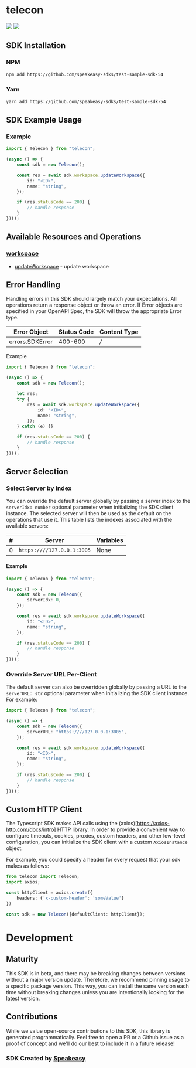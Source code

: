# telecon

<div align="left">
    <a href="https://speakeasyapi.dev/"><img src="https://custom-icon-badges.demolab.com/badge/-Built%20By%20Speakeasy-212015?style=for-the-badge&logoColor=FBE331&logo=speakeasy&labelColor=545454" /></a>
    <a href="https://github.com/speakeasy-sdks/test-sample-sdk-54.git/actions"><img src="https://img.shields.io/github/actions/workflow/status/speakeasy-sdks/test-sample-sdk-54/speakeasy_sdk_generation.yml?style=for-the-badge" /></a>
    
</div>

<!-- Start SDK Installation -->
## SDK Installation

### NPM

```bash
npm add https://github.com/speakeasy-sdks/test-sample-sdk-54
```

### Yarn

```bash
yarn add https://github.com/speakeasy-sdks/test-sample-sdk-54
```
<!-- End SDK Installation -->

## SDK Example Usage
<!-- Start SDK Example Usage -->
### Example

```typescript
import { Telecon } from "telecon";

(async () => {
    const sdk = new Telecon();

    const res = await sdk.workspace.updateWorkspace({
        id: "<ID>",
        name: "string",
    });

    if (res.statusCode == 200) {
        // handle response
    }
})();

```
<!-- End SDK Example Usage -->

<!-- Start SDK Available Operations -->
## Available Resources and Operations


### [workspace](docs/sdks/workspace/README.md)

* [updateWorkspace](docs/sdks/workspace/README.md#updateworkspace) - update workspace
<!-- End SDK Available Operations -->

<!-- Start Dev Containers -->

<!-- End Dev Containers -->



<!-- Start Error Handling -->
## Error Handling

Handling errors in this SDK should largely match your expectations.  All operations return a response object or throw an error.  If Error objects are specified in your OpenAPI Spec, the SDK will throw the appropriate Error type.

| Error Object    | Status Code     | Content Type    |
| --------------- | --------------- | --------------- |
| errors.SDKError | 400-600         | */*             |

Example

```typescript
import { Telecon } from "telecon";

(async () => {
    const sdk = new Telecon();

    let res;
    try {
        res = await sdk.workspace.updateWorkspace({
            id: "<ID>",
            name: "string",
        });
    } catch (e) {}

    if (res.statusCode == 200) {
        // handle response
    }
})();

```
<!-- End Error Handling -->



<!-- Start Server Selection -->
## Server Selection

### Select Server by Index

You can override the default server globally by passing a server index to the `serverIdx: number` optional parameter when initializing the SDK client instance. The selected server will then be used as the default on the operations that use it. This table lists the indexes associated with the available servers:

| # | Server | Variables |
| - | ------ | --------- |
| 0 | `https:////127.0.0.1:3005` | None |

#### Example

```typescript
import { Telecon } from "telecon";

(async () => {
    const sdk = new Telecon({
        serverIdx: 0,
    });

    const res = await sdk.workspace.updateWorkspace({
        id: "<ID>",
        name: "string",
    });

    if (res.statusCode == 200) {
        // handle response
    }
})();

```


### Override Server URL Per-Client

The default server can also be overridden globally by passing a URL to the `serverURL: str` optional parameter when initializing the SDK client instance. For example:
```typescript
import { Telecon } from "telecon";

(async () => {
    const sdk = new Telecon({
        serverURL: "https:////127.0.0.1:3005",
    });

    const res = await sdk.workspace.updateWorkspace({
        id: "<ID>",
        name: "string",
    });

    if (res.statusCode == 200) {
        // handle response
    }
})();

```
<!-- End Server Selection -->



<!-- Start Custom HTTP Client -->
## Custom HTTP Client

The Typescript SDK makes API calls using the (axios)[https://axios-http.com/docs/intro] HTTP library.  In order to provide a convenient way to configure timeouts, cookies, proxies, custom headers, and other low-level configuration, you can initialize the SDK client with a custom `AxiosInstance` object.

For example, you could specify a header for every request that your sdk makes as follows:

```typescript
from telecon import Telecon;
import axios;

const httpClient = axios.create({
    headers: {'x-custom-header': 'someValue'}
})

const sdk = new Telecon({defaultClient: httpClient});
```
<!-- End Custom HTTP Client -->

<!-- Placeholder for Future Speakeasy SDK Sections -->

# Development

## Maturity

This SDK is in beta, and there may be breaking changes between versions without a major version update. Therefore, we recommend pinning usage
to a specific package version. This way, you can install the same version each time without breaking changes unless you are intentionally
looking for the latest version.

## Contributions

While we value open-source contributions to this SDK, this library is generated programmatically.
Feel free to open a PR or a Github issue as a proof of concept and we'll do our best to include it in a future release!

### SDK Created by [Speakeasy](https://docs.speakeasyapi.dev/docs/using-speakeasy/client-sdks)
